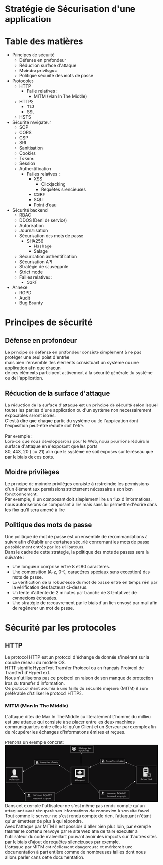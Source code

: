 # Stratégie de Sécurisation d'une application

# Table des matières

- Principes de sécurité
    - Défense en profondeur 
    - Réduction surface d'attaque 
    - Moindre privileges 
    - Politique sécurité des mots de passe 
- Protocoles
    - HTTP
        - Faille relatives : 
            - MITM (Man In The Middle)
    - HTTPS
        - TLS
        - SSL 
    - HSTS 
- Sécurité navigateur
    - SOP 
    - CORS 
    - CSP 
    - SRI 
    - Sanitisation 
    - Cookies 
    - Tokens 
    - Session 
    - Authentification 
        - Failles relatives :
            - XSS 
                - Clickjacking 
                - Requêtes silencieuses 
            - CSRF 
            - SQLI 
            - Point d'eau 
- Sécurité backend
    - RBAC 
    - DDOS (Deni de service) 
    - Autorisation 
    - Journalisation 
    - Sécurisation des mots de passe 
        - SHA256 
            - Hashage
            - Salage  
    - Sécurisation authentification 
    - Sécurisation API 
    - Stratégie de sauvegarde 
    - Strict mode 
    - Failles relatives : 
        - SSRF 
- Annexe
    - RGPD 
    - Audit 
    - Bug Bounty 

# Principes de sécurité

## Défense en profondeur

Le principe de défense en profondeur consiste simplement à ne pas protéger une seul point d'entrée<br>
mais bien l'ensemble des éléments consistuant un système ou une application afin que chacun<br>
de ces éléments participent activement à la sécurité générale du système ou de l'application.<br>

## Réduction de la surface d'attaque

La réduction de la surface d'attaque est un principe de sécurité selon lequel toutes les parties d'une application ou d'un système non necessairement exposables seront isolés.<br>
C'est à dire que chaque partie du système ou de l'application dont l'exposition peut-être réduite doit l'être.<br>
<br>
Par exemple : <br>
Lors-ce que nous développerons pour le Web, nous pourrions réduire la surface d'attaque en n'exposant que les ports<br>
80, 443, 20 ( ou 21) afin que le système ne soit exposés sur le réseau que par le biais de ces ports.

## Moidre privilèges

Le principe de moindre privilèges consiste à restreindre les permissions d'un élément aux permissions strictement nécessaire à son bon fonctionnement.<br>
Par exemple, si un composant doit simplement lire un flux d'informations, nous autoriserons ce composant à lire mais sans lui permettre d'écrire dans les flux qu'il sera amené à lire.<br>

## Politique des mots de passe

Une politique de mot de passe est un ensemble de recommandations à suivre afin d'établir une certaines sécurié concernant les mots de passe possiblement entrés par les utilisateurs.<br>
Dans le cadre de cette strategie, la politique des mots de passes sera la suivante : 

- Une longueur comprise entre 8 et 80 caractères.
- Une composition (A-z, 0-9, caractères spéciaux sans exception) des mots de passe.
- La vérification de la robustesse du mot de passe entré en temps réel par la vérification des facteurs ci-dessus.
- Un tente d'attente de 2 minutes par tranche de 3 tentatives de connexions échouées.
- Une stratégie de recouvrement par le biais d'un lien envoyé par mail afin de regénerer un mot de passe.
 
# Sécurité par les protocoles

## HTTP

Le protocol HTTP est un protocol d'échange de donnée s'insérant sur la couche réseau du modèle OSI.<br>
HTTP signifie HyperText Transfer Protocol ou en français Protocol de Transfert d'HyperText.<br>
Nous n'utiliserons pas ce protocol en raison de son manque de protection lros du transfer d'information.<br>
Ce protocol étant soumis à une faille de sécurité majeure (MITM) il sera préférable d'utiliser le protocol HTTPS.<br>

### MITM (Man In The Middle)

L'attaque dites de Man In The Middle ou literallement L'homme du millieu est une attaque qui consiste à se placer entre les deux machines communiquantes entre elles tel qu'un Client et un Serveur par exemple afin de récupérer les échanges d'informations émises et reçues.<br><br>
Prenons un exemple concret: 
![](Images/MITM_Basic.png)<br>
Dans cet exemple l'utilisateur ne s'est même pas rendu compte qu'un attaquant avait récupéré ses informations de connexion à son site favori.<br>
Tout comme le serveur ne s'est rendu compte de rien, l'attaquant n'étant qu'un émetteur de plus à qui répondre.<br>
Avec l'attaque par MITM il est possible d'aller bien plus loin, par exemple falsifier le contenu renvoyé par le site Web afin de faire éxécuter à l'utilisateur du code malveillant pouvant avoir des impacts sur d'autres sites par le biais d'ajout de requêtes silencieuses par exemple.<br>
L'attaque par MITM est réellement dangereuse et mériterait une documentation à part entière comme de nombreuses failles dont nous allons parler dans cette documentation.